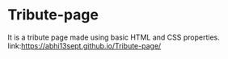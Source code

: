 # Tribute-page
It is a tribute page made using basic HTML and CSS properties.
link:https://abhi13sept.github.io/Tribute-page/
